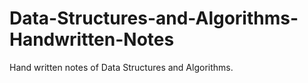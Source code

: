 # Data-Structures-and-Algorithms-Handwritten-Notes
Hand written notes of Data Structures and Algorithms.
